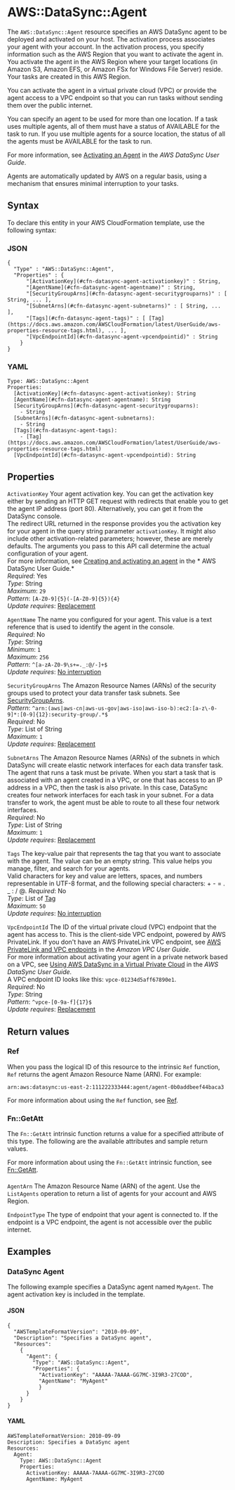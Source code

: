 # AWS::DataSync::Agent<a name="aws-resource-datasync-agent"></a>

The `AWS::DataSync::Agent` resource specifies an AWS DataSync agent to be deployed and activated on your host\. The activation process associates your agent with your account\. In the activation process, you specify information such as the AWS Region that you want to activate the agent in\. You activate the agent in the AWS Region where your target locations \(in Amazon S3, Amazon EFS, or Amazon FSx for Windows File Server\) reside\. Your tasks are created in this AWS Region\.

You can activate the agent in a virtual private cloud \(VPC\) or provide the agent access to a VPC endpoint so that you can run tasks without sending them over the public internet\.

You can specify an agent to be used for more than one location\. If a task uses multiple agents, all of them must have a status of AVAILABLE for the task to run\. If you use multiple agents for a source location, the status of all the agents must be AVAILABLE for the task to run\. 

For more information, see [Activating an Agent](https://docs.aws.amazon.com/datasync/latest/userguide/activating-agent.html) in the *AWS DataSync User Guide*\.

Agents are automatically updated by AWS on a regular basis, using a mechanism that ensures minimal interruption to your tasks\.



## Syntax<a name="aws-resource-datasync-agent-syntax"></a>

To declare this entity in your AWS CloudFormation template, use the following syntax:

### JSON<a name="aws-resource-datasync-agent-syntax.json"></a>

```
{
  "Type" : "AWS::DataSync::Agent",
  "Properties" : {
      "[ActivationKey](#cfn-datasync-agent-activationkey)" : String,
      "[AgentName](#cfn-datasync-agent-agentname)" : String,
      "[SecurityGroupArns](#cfn-datasync-agent-securitygrouparns)" : [ String, ... ],
      "[SubnetArns](#cfn-datasync-agent-subnetarns)" : [ String, ... ],
      "[Tags](#cfn-datasync-agent-tags)" : [ [Tag](https://docs.aws.amazon.com/AWSCloudFormation/latest/UserGuide/aws-properties-resource-tags.html), ... ],
      "[VpcEndpointId](#cfn-datasync-agent-vpcendpointid)" : String
    }
}
```

### YAML<a name="aws-resource-datasync-agent-syntax.yaml"></a>

```
Type: AWS::DataSync::Agent
Properties: 
  [ActivationKey](#cfn-datasync-agent-activationkey): String
  [AgentName](#cfn-datasync-agent-agentname): String
  [SecurityGroupArns](#cfn-datasync-agent-securitygrouparns): 
    - String
  [SubnetArns](#cfn-datasync-agent-subnetarns): 
    - String
  [Tags](#cfn-datasync-agent-tags): 
    - [Tag](https://docs.aws.amazon.com/AWSCloudFormation/latest/UserGuide/aws-properties-resource-tags.html)
  [VpcEndpointId](#cfn-datasync-agent-vpcendpointid): String
```

## Properties<a name="aws-resource-datasync-agent-properties"></a>

`ActivationKey`  <a name="cfn-datasync-agent-activationkey"></a>
Your agent activation key\. You can get the activation key either by sending an HTTP GET request with redirects that enable you to get the agent IP address \(port 80\)\. Alternatively, you can get it from the DataSync console\.  
The redirect URL returned in the response provides you the activation key for your agent in the query string parameter `activationKey`\. It might also include other activation\-related parameters; however, these are merely defaults\. The arguments you pass to this API call determine the actual configuration of your agent\.  
For more information, see [Creating and activating an agent](https://docs.aws.amazon.com/datasync/latest/userguide/activating-agent.html) in the * AWS DataSync User Guide\.*   
*Required*: Yes  
*Type*: String  
*Maximum*: `29`  
*Pattern*: `[A-Z0-9]{5}(-[A-Z0-9]{5}){4}`  
*Update requires*: [Replacement](https://docs.aws.amazon.com/AWSCloudFormation/latest/UserGuide/using-cfn-updating-stacks-update-behaviors.html#update-replacement)

`AgentName`  <a name="cfn-datasync-agent-agentname"></a>
The name you configured for your agent\. This value is a text reference that is used to identify the agent in the console\.  
*Required*: No  
*Type*: String  
*Minimum*: `1`  
*Maximum*: `256`  
*Pattern*: `^[a-zA-Z0-9\s+=._:@/-]+$`  
*Update requires*: [No interruption](https://docs.aws.amazon.com/AWSCloudFormation/latest/UserGuide/using-cfn-updating-stacks-update-behaviors.html#update-no-interrupt)

`SecurityGroupArns`  <a name="cfn-datasync-agent-securitygrouparns"></a>
The Amazon Resource Names \(ARNs\) of the security groups used to protect your data transfer task subnets\. See [SecurityGroupArns](https://docs.aws.amazon.com/datasync/latest/userguide/API_Ec2Config.html#DataSync-Type-Ec2Config-SecurityGroupArns)\.  
*Pattern*: `^arn:(aws|aws-cn|aws-us-gov|aws-iso|aws-iso-b):ec2:[a-z\-0-9]*:[0-9]{12}:security-group/.*$`  
*Required*: No  
*Type*: List of String  
*Maximum*: `1`  
*Update requires*: [Replacement](https://docs.aws.amazon.com/AWSCloudFormation/latest/UserGuide/using-cfn-updating-stacks-update-behaviors.html#update-replacement)

`SubnetArns`  <a name="cfn-datasync-agent-subnetarns"></a>
The Amazon Resource Names \(ARNs\) of the subnets in which DataSync will create elastic network interfaces for each data transfer task\. The agent that runs a task must be private\. When you start a task that is associated with an agent created in a VPC, or one that has access to an IP address in a VPC, then the task is also private\. In this case, DataSync creates four network interfaces for each task in your subnet\. For a data transfer to work, the agent must be able to route to all these four network interfaces\.  
*Required*: No  
*Type*: List of String  
*Maximum*: `1`  
*Update requires*: [Replacement](https://docs.aws.amazon.com/AWSCloudFormation/latest/UserGuide/using-cfn-updating-stacks-update-behaviors.html#update-replacement)

`Tags`  <a name="cfn-datasync-agent-tags"></a>
The key\-value pair that represents the tag that you want to associate with the agent\. The value can be an empty string\. This value helps you manage, filter, and search for your agents\.  
Valid characters for key and value are letters, spaces, and numbers representable in UTF\-8 format, and the following special characters: \+ \- = \. \_ : / @\. 
*Required*: No  
*Type*: List of [Tag](https://docs.aws.amazon.com/AWSCloudFormation/latest/UserGuide/aws-properties-resource-tags.html)  
*Maximum*: `50`  
*Update requires*: [No interruption](https://docs.aws.amazon.com/AWSCloudFormation/latest/UserGuide/using-cfn-updating-stacks-update-behaviors.html#update-no-interrupt)

`VpcEndpointId`  <a name="cfn-datasync-agent-vpcendpointid"></a>
The ID of the virtual private cloud \(VPC\) endpoint that the agent has access to\. This is the client\-side VPC endpoint, powered by AWS PrivateLink\. If you don't have an AWS PrivateLink VPC endpoint, see [AWS PrivateLink and VPC endpoints](https://docs.aws.amazon.com/vpc/latest/userguide/endpoint-services-overview.html) in the *Amazon VPC User Guide*\.  
For more information about activating your agent in a private network based on a VPC, see [Using AWS DataSync in a Virtual Private Cloud](https://docs.aws.amazon.com/datasync/latest/userguide/datasync-in-vpc.html) in the *AWS DataSync User Guide\.*  
A VPC endpoint ID looks like this: `vpce-01234d5aff67890e1`\.  
*Required*: No  
*Type*: String  
*Pattern*: `^vpce-[0-9a-f]{17}$`  
*Update requires*: [Replacement](https://docs.aws.amazon.com/AWSCloudFormation/latest/UserGuide/using-cfn-updating-stacks-update-behaviors.html#update-replacement)

## Return values<a name="aws-resource-datasync-agent-return-values"></a>

### Ref<a name="aws-resource-datasync-agent-return-values-ref"></a>

When you pass the logical ID of this resource to the intrinsic `Ref` function, `Ref` returns the agent Amazon Resource Name \(ARN\)\. For example:

`arn:aws:datasync:us-east-2:111222333444:agent/agent-0b0addbeef44baca3`

For more information about using the `Ref` function, see [Ref](https://docs.aws.amazon.com/AWSCloudFormation/latest/UserGuide/intrinsic-function-reference-ref.html)\.

### Fn::GetAtt<a name="aws-resource-datasync-agent-return-values-fn--getatt"></a>

The `Fn::GetAtt` intrinsic function returns a value for a specified attribute of this type\. The following are the available attributes and sample return values\.

For more information about using the `Fn::GetAtt` intrinsic function, see [Fn::GetAtt](https://docs.aws.amazon.com/AWSCloudFormation/latest/UserGuide/intrinsic-function-reference-getatt.html)\.

#### <a name="aws-resource-datasync-agent-return-values-fn--getatt-fn--getatt"></a>

`AgentArn`  <a name="AgentArn-fn::getatt"></a>
The Amazon Resource Name \(ARN\) of the agent\. Use the `ListAgents` operation to return a list of agents for your account and AWS Region\.

`EndpointType`  <a name="EndpointType-fn::getatt"></a>
The type of endpoint that your agent is connected to\. If the endpoint is a VPC endpoint, the agent is not accessible over the public internet\.

## Examples<a name="aws-resource-datasync-agent--examples"></a>



### DataSync Agent<a name="aws-resource-datasync-agent--examples--DataSync_Agent"></a>

The following example specifies a DataSync agent named `MyAgent`\. The agent activation key is included in the template\.

#### JSON<a name="aws-resource-datasync-agent--examples--DataSync_Agent--json"></a>

```
{
  "AWSTemplateFormatVersion": "2010-09-09",
  "Description": "Specifies a DataSync agent",
  "Resources": 
    {
      "Agent": {
        "Type": "AWS::DataSync::Agent",
        "Properties": {
          "ActivationKey": "AAAAA-7AAAA-GG7MC-3I9R3-27COD",
          "AgentName": "MyAgent"
          }
      }
    }
}
```

#### YAML<a name="aws-resource-datasync-agent--examples--DataSync_Agent--yaml"></a>

```
AWSTemplateFormatVersion: 2010-09-09
Description: Specifies a DataSync agent
Resources:
  Agent:
    Type: AWS::DataSync::Agent
    Properties:
      ActivationKey: AAAAA-7AAAA-GG7MC-3I9R3-27COD
      AgentName: MyAgent
```